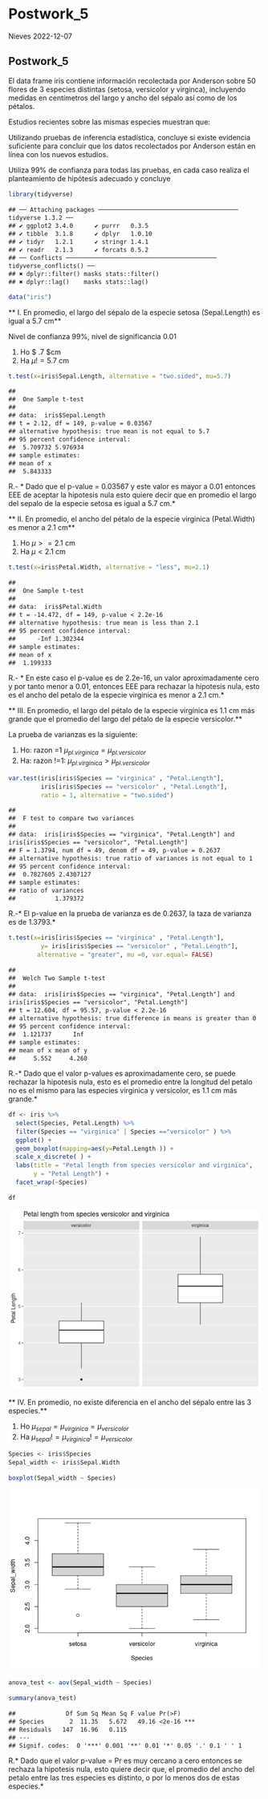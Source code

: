 Postwork_5
================
Nieves
2022-12-07

## Postwork_5

El data frame iris contiene información recolectada por Anderson sobre
50 flores de 3 especies distintas (setosa, versicolor y virginca),
incluyendo medidas en centímetros del largo y ancho del sépalo así como
de los pétalos.

Estudios recientes sobre las mismas especies muestran que:

Utilizando pruebas de inferencia estadística, concluye si existe
evidencia suficiente para concluir que los datos recolectados por
Anderson están en línea con los nuevos estudios.

Utiliza 99% de confianza para todas las pruebas, en cada caso realiza el
planteamiento de hipótesis adecuado y concluye

``` r
library(tidyverse)
```

    ## ── Attaching packages ─────────────────────────────────────── tidyverse 1.3.2 ──
    ## ✔ ggplot2 3.4.0      ✔ purrr   0.3.5 
    ## ✔ tibble  3.1.8      ✔ dplyr   1.0.10
    ## ✔ tidyr   1.2.1      ✔ stringr 1.4.1 
    ## ✔ readr   2.1.3      ✔ forcats 0.5.2 
    ## ── Conflicts ────────────────────────────────────────── tidyverse_conflicts() ──
    ## ✖ dplyr::filter() masks stats::filter()
    ## ✖ dplyr::lag()    masks stats::lag()

``` r
data("iris")
```

\*\* I. En promedio, el largo del sépalo de la especie setosa
(Sepal.Length) es igual a 5.7 cm\*\*

Nivel de confianza 99%, nivel de significancia 0.01

1.  Ho \$ .7 \$cm
2.  Ha $\mu != 5.7$ cm

``` r
t.test(x=iris$Sepal.Length, alternative = "two.sided", mu=5.7)
```

    ## 
    ##  One Sample t-test
    ## 
    ## data:  iris$Sepal.Length
    ## t = 2.12, df = 149, p-value = 0.03567
    ## alternative hypothesis: true mean is not equal to 5.7
    ## 95 percent confidence interval:
    ##  5.709732 5.976934
    ## sample estimates:
    ## mean of x 
    ##  5.843333

R.- \* Dado que el p-value = 0.03567 y este valor es mayor a 0.01
entonces EEE de aceptar la hipotesis nula esto quiere decir que en
promedio el largo del sepalo de la especie setosa es igual a 5.7 cm.\*

\*\* II. En promedio, el ancho del pétalo de la especie virginica
(Petal.Width) es menor a 2.1 cm\*\*

1.  Ho $\mu >= 2.1$ cm
2.  Ha $\mu < 2.1$ cm

``` r
t.test(x=iris$Petal.Width, alternative = "less", mu=2.1)
```

    ## 
    ##  One Sample t-test
    ## 
    ## data:  iris$Petal.Width
    ## t = -14.472, df = 149, p-value < 2.2e-16
    ## alternative hypothesis: true mean is less than 2.1
    ## 95 percent confidence interval:
    ##      -Inf 1.302344
    ## sample estimates:
    ## mean of x 
    ##  1.199333

R.- \* En este caso el p-value es de 2.2e-16, un valor aproximadamente
cero y por tanto menor a 0.01, entonces EEE para rechazar la hipotesis
nula, esto es el ancho del petalo de la especie virginica es menor a 2.1
cm.\*

\*\* III. En promedio, el largo del pétalo de la especie virgínica es
1.1 cm más grande que el promedio del largo del pétalo de la especie
versicolor.\*\*

La prueba de varianzas es la siguiente:

1.  Ho: razon =1 $\mu_{pl.virginica} = \mu_{pl.versicolor}$
2.  Ha: razon !=1: $\mu_{pl.virginica} > \mu_{pl.versicolor}$

``` r
var.test(iris[iris$Species == "virginica" , "Petal.Length"],
         iris[iris$Species == "versicolor" , "Petal.Length"],
         ratio = 1, alternative = "two.sided")
```

    ## 
    ##  F test to compare two variances
    ## 
    ## data:  iris[iris$Species == "virginica", "Petal.Length"] and iris[iris$Species == "versicolor", "Petal.Length"]
    ## F = 1.3794, num df = 49, denom df = 49, p-value = 0.2637
    ## alternative hypothesis: true ratio of variances is not equal to 1
    ## 95 percent confidence interval:
    ##  0.7827605 2.4307127
    ## sample estimates:
    ## ratio of variances 
    ##           1.379372

R.-\* El p-value en la prueba de varianza es de 0.2637, la taza de
varianza es de 1.3793.\*

``` r
t.test(x=iris[iris$Species == "virginica" , "Petal.Length"],
         y= iris[iris$Species == "versicolor" , "Petal.Length"],
        alternative = "greater", mu =0, var.equal= FALSE)
```

    ## 
    ##  Welch Two Sample t-test
    ## 
    ## data:  iris[iris$Species == "virginica", "Petal.Length"] and iris[iris$Species == "versicolor", "Petal.Length"]
    ## t = 12.604, df = 95.57, p-value < 2.2e-16
    ## alternative hypothesis: true difference in means is greater than 0
    ## 95 percent confidence interval:
    ##  1.121737      Inf
    ## sample estimates:
    ## mean of x mean of y 
    ##     5.552     4.260

R.-\* Dado que el valor p-values es aproximadamente cero, se puede
rechazar la hipotesis nula, esto es el promedio entre la longitud del
petalo no es el mismo para las especies virginica y versicolor, es 1.1
cm más grande.\*

``` r
df <- iris %>% 
  select(Species, Petal.Length) %>%   
  filter(Species == "virginica" | Species =="versicolor" ) %>% 
  ggplot() + 
  geom_boxplot(mapping=aes(y=Petal.Length )) + 
  scale_x_discrete( ) +
  labs(title = "Petal length from species versicolor and virginica",
       y = "Petal Length") +
  facet_wrap(~Species)
```

``` r
df
```

![](Postwor_5_files/figure-gfm/unnamed-chunk-8-1.png)<!-- -->

\*\* IV. En promedio, no existe diferencia en el ancho del sépalo entre
las 3 especies.\*\*

1.  Ho $\mu_{sepal} = \mu_{virginica} = \mu_{versicolor}$
2.  Ha $\mu_{sepal} != \mu_{virginica} != \mu_{versicolor}$

``` r
Species <- iris$Species
Sepal_width <- iris$Sepal.Width
```

``` r
boxplot(Sepal_width ~ Species)
```

![](Postwor_5_files/figure-gfm/unnamed-chunk-10-1.png)<!-- -->

``` r
anova_test <- aov(Sepal_width ~ Species)
```

``` r
summary(anova_test)
```

    ##              Df Sum Sq Mean Sq F value Pr(>F)    
    ## Species       2  11.35   5.672   49.16 <2e-16 ***
    ## Residuals   147  16.96   0.115                   
    ## ---
    ## Signif. codes:  0 '***' 0.001 '**' 0.01 '*' 0.05 '.' 0.1 ' ' 1

R.\* Dado que el valor p-value = Pr es muy cercano a cero entonces se
rechaza la hipotesis nula, esto quiere decir que, el promedio del ancho
del petalo entre las tres especies es distinto, o por lo menos dos de
estas especies.\*
